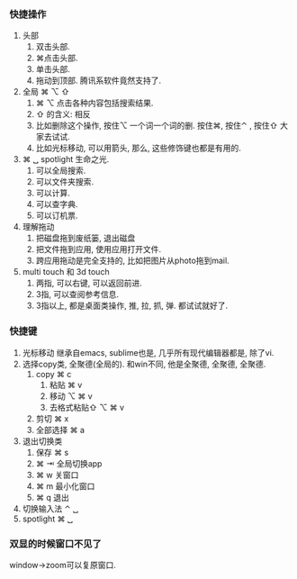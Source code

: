 ### 快捷操作

1. 头部
   1. 双击头部.
   2. ⌘点击头部.
   3. 单击头部.
   4. 拖动到顶部. 腾讯系软件竟然支持了.
2. 全局 ⌘ ⌥ ⇧ 
   1. ⌘ ⌥ 点击各种内容包括搜索结果.
   2. ⇧ 的含义: 相反
   3. 比如删除这个操作, 按住⌥ 一个词一个词的删. 按住⌘, 按住⌃ , 按住⇧ 大家去试试. 
   4. 比如光标移动, 可以用箭头, 那么, 这些修饰键也都是有用的.
3. ⌘ ␣  spotlight 生命之光.
   1. 可以全局搜索.
   2. 可以文件夹搜索.
   3. 可以计算.
   4. 可以查字典.
   5. 可以订机票.
4. 理解拖动
   1. 把磁盘拖到废纸篓, 退出磁盘
   2. 把文件拖到应用, 使用应用打开文件.
   3. 跨应用拖动是完全支持的, 比如把图片从photo拖到mail. 
5. multi touch 和 3d touch
   1. 两指, 可以右键, 可以返回前进.
   2. 3指, 可以查阅参考信息.
   3. 3指以上, 都是桌面类操作, 推, 拉, 抓, 弹. 都试试就好了.

### 快捷键

1. 光标移动 继承自emacs, sublime也是, 几乎所有现代编辑器都是, 除了vi.
2. 选择copy类, 全聚德(全局的). 和win不同, 他是全聚德, 全聚德, 全聚德.
   1. copy ⌘ c
      1. 粘贴 ⌘ v
      2. 移动 ⌥ ⌘ v
      3. 去格式粘贴⇧  ⌥ ⌘ v
   2. 剪切 ⌘ x
   3. 全部选择 ⌘ a
3. 退出切换类
   1. 保存 ⌘ s
   2. ⌘ ⇥ 全局切换app
   3. ⌘ w 关窗口
   4. ⌘ m 最小化窗口
   5. ⌘ q 退出
4. 切换输入法 ⌃ ␣ 
5. spotlight ⌘ ␣ 



### 双显的时候窗口不见了

window->zoom可以复原窗口.

